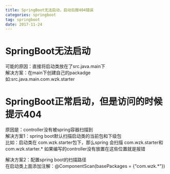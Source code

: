 ```yaml
---
title: SpringBoot无法启动，启动后报404错误
categories: springboot
tag: springboot
date: 2017-11-24
---
```


# SpringBoot无法启动
可能的原因：直接将启动类放在了src.java.main下  
解决方案：在main下创建自己的packadge  
如:src.java.main.com.wzk.starter  

# SpringBoot正常启动，但是访问的时候提示404
原因是：controller没有被spring容器扫描到  
解决方案1：spring boot默认扫描启动类的当前包和下级包  
比如：启动类在 com.wzk.starter包下，那么spring 会扫描 com.wzk.starter和com.wzk.starter.*
如果编写的controller没有放置在这些位置就是报错

解决方案2：配置spring boot的扫描路径  
在启动类上面添加注解：@ComponentScan(basePackages = {"com.wzk.*"})  
